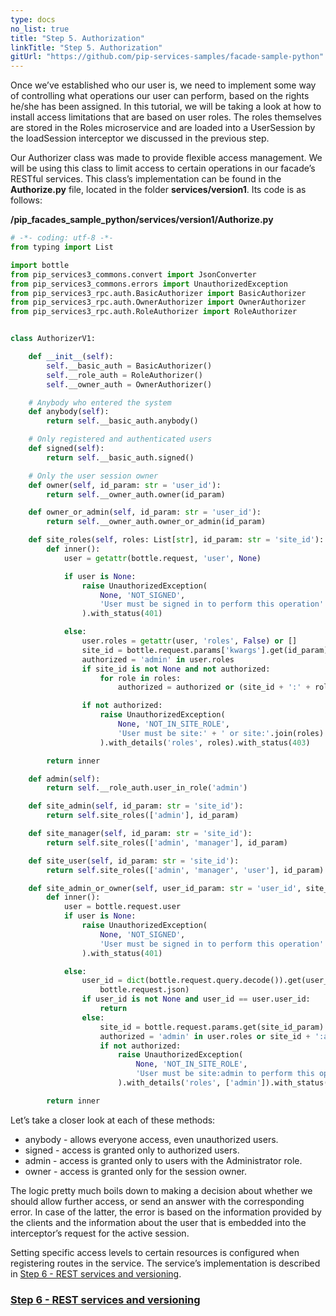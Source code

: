 ```yaml
---
type: docs
no_list: true
title: "Step 5. Authorization"
linkTitle: "Step 5. Authorization" 
gitUrl: "https://github.com/pip-services-samples/facade-sample-python"
---
```


Once we’ve established who our user is, we need to implement some way of controlling what operations our user can perform, based on the rights he/she has been assigned. In this tutorial, we will be taking a look at how to install access limitations that are based on user roles. The roles themselves are stored in the Roles microservice and are loaded into a UserSession by the loadSession interceptor we discussed in the previous step.

Our Authorizer class was made to provide flexible access management. We will be using this class to limit access to certain operations in our facade’s RESTful services. This class’s implementation can be found in the **Authorize.py** file, located in the folder **services/version1**. Its code is as follows:

**/pip_facades_sample_python/services/version1/Authorize.py**

```python
# -*- coding: utf-8 -*-
from typing import List

import bottle
from pip_services3_commons.convert import JsonConverter
from pip_services3_commons.errors import UnauthorizedException
from pip_services3_rpc.auth.BasicAuthorizer import BasicAuthorizer
from pip_services3_rpc.auth.OwnerAuthorizer import OwnerAuthorizer
from pip_services3_rpc.auth.RoleAuthorizer import RoleAuthorizer


class AuthorizerV1:

    def __init__(self):
        self.__basic_auth = BasicAuthorizer()
        self.__role_auth = RoleAuthorizer()
        self.__owner_auth = OwnerAuthorizer()

    # Anybody who entered the system
    def anybody(self):
        return self.__basic_auth.anybody()

    # Only registered and authenticated users
    def signed(self):
        return self.__basic_auth.signed()

    # Only the user session owner
    def owner(self, id_param: str = 'user_id'):
        return self.__owner_auth.owner(id_param)

    def owner_or_admin(self, id_param: str = 'user_id'):
        return self.__owner_auth.owner_or_admin(id_param)

    def site_roles(self, roles: List[str], id_param: str = 'site_id'):
        def inner():
            user = getattr(bottle.request, 'user', None)

            if user is None:
                raise UnauthorizedException(
                    None, 'NOT_SIGNED',
                    'User must be signed in to perform this operation'
                ).with_status(401)

            else:
                user.roles = getattr(user, 'roles', False) or []
                site_id = bottle.request.params['kwargs'].get(id_param)
                authorized = 'admin' in user.roles
                if site_id is not None and not authorized:
                    for role in roles:
                        authorized = authorized or (site_id + ':' + role) in user.roles

                if not authorized:
                    raise UnauthorizedException(
                        None, 'NOT_IN_SITE_ROLE',
                        'User must be site:' + ' or site:'.join(roles) + ' to perform this operation'
                    ).with_details('roles', roles).with_status(403)

        return inner

    def admin(self):
        return self.__role_auth.user_in_role('admin')

    def site_admin(self, id_param: str = 'site_id'):
        return self.site_roles(['admin'], id_param)

    def site_manager(self, id_param: str = 'site_id'):
        return self.site_roles(['admin', 'manager'], id_param)

    def site_user(self, id_param: str = 'site_id'):
        return self.site_roles(['admin', 'manager', 'user'], id_param)

    def site_admin_or_owner(self, user_id_param: str = 'user_id', site_id_param: str = 'site_id'):
        def inner():
            user = bottle.request.user
            if user is None:
                raise UnauthorizedException(
                    None, 'NOT_SIGNED',
                    'User must be signed in to perform this operation'
                ).with_status(401)

            else:
                user_id = dict(bottle.request.query.decode()).get(user_id_param) or JsonConverter.to_json(
                    bottle.request.json)
                if user_id is not None and user_id == user.user_id:
                    return
                else:
                    site_id = bottle.request.params.get(site_id_param)
                    authorized = 'admin' in user.roles or site_id + ':admin' in user.roles
                    if not authorized:
                        raise UnauthorizedException(
                            None, 'NOT_IN_SITE_ROLE',
                            'User must be site:admin to perform this operation'
                        ).with_details('roles', ['admin']).with_status(403)

        return inner

```

Let’s take a closer look at each of these methods:


- anybody - allows everyone access, even unauthorized users.
- signed - access is granted only to authorized users.
- admin - access is granted only to users with the Administrator role.
- owner - access is granted only for the session owner.


The logic pretty much boils down to making a decision about whether we should allow further access, or send an answer with the corresponding error. In case of the latter, the error is based on the information provided by the clients and the information about the user that is embedded into the interceptor’s request for the active session.


Setting specific access levels to certain resources is configured when registering routes in the service. The service’s implementation is described in [Step 6 - REST services and versioning](../step5).

<span class="hide-title-link">

### [Step 6 - REST services and versioning](../step5)

</span>
